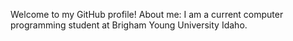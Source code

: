 Welcome to my GitHub profile!
About me: I am a current computer programming student at Brigham Young University Idaho.
